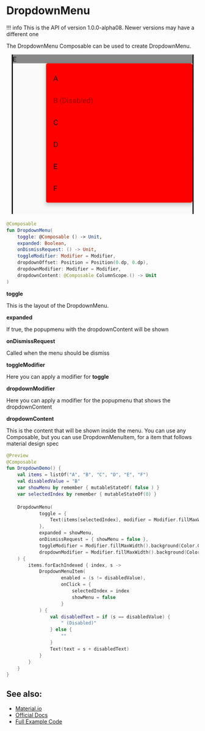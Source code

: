 # DropdownMenu

!!! info
    This is the API of version 1.0.0-alpha08. Newer versions may have a different one

The DropdownMenu Composable can be used to create DropdownMenu.

<p align="center">
  <img src ="../../images/material/dropdownmenu/dropdown.png"  />
</p>

```kotlin
@Composable
fun DropdownMenu(
    toggle: @Composable () -> Unit,
    expanded: Boolean,
    onDismissRequest: () -> Unit,
    toggleModifier: Modifier = Modifier,
    dropdownOffset: Position = Position(0.dp, 0.dp),
    dropdownModifier: Modifier = Modifier,
    dropdownContent: @Composable ColumnScope.() -> Unit
)
```

**toggle**

This is the layout of the DropdownMenu.

**expanded**

If true, the popupmenu with the dropdownContent will be shown

**onDismissRequest**

Called when the menu should be dismiss

**toggleModifier**

Here you can apply a modifier for **toggle**

**dropdownModifier**

Here you can apply a modifier for the popupmenu that shows the dropdownContent

**dropdownContent**

This is the content that will be shown inside the menu. You can use any Composable, but you can use DropdownMenuItem, for a item that follows material design spec


```kotlin
@Preview
@Composable
fun DropdownDemo() {
    val items = listOf("A", "B", "C", "D", "E", "F")
    val disabledValue = "B"
    var showMenu by remember { mutableStateOf( false ) }
    var selectedIndex by remember { mutableStateOf(0) }

    DropdownMenu(
            toggle = {
                Text(items[selectedIndex], modifier = Modifier.fillMaxWidth().clickable(onClick = { showMenu = true }))
            },
            expanded = showMenu,
            onDismissRequest = { showMenu = false },
            toggleModifier = Modifier.fillMaxWidth().background(Color.Gray),
            dropdownModifier = Modifier.fillMaxWidth().background(Color.Red)
    ) {
        items.forEachIndexed { index, s ->
            DropdownMenuItem(
                    enabled = (s != disabledValue),
                    onClick = {
                        selectedIndex = index
                        showMenu = false
                    }
            ) {
                val disabledText = if (s == disabledValue) {
                    " (Disabled)"
                } else {
                    ""
                }
                Text(text = s + disabledText)
            }
        }
    }
}
```


## See also:
* [Material.io](https://material.io/components/menus#dropdown-menu)
* [Official Docs](https://developer.android.com/reference/kotlin/androidx/compose/material/package-summary#dropdownmenu)
* [Full Example Code](https://github.com/Foso/Jetpack-Compose-Playground/blob/master/mysamples/src/main/java/de/jensklingenberg/jetpackcomposeplayground/mysamples/github/material/dropdown/DropdownDemo.kt)
